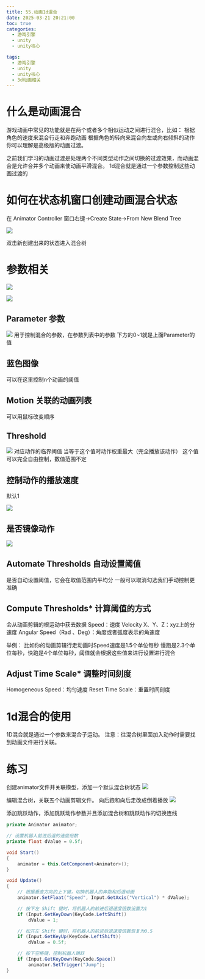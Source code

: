 ```yaml
---
title: 55.动画1d混合
date: 2025-03-21 20:21:00
toc: true
categories:
  - 游戏引擎
  - unity
  - unity核心

tags:
  - 游戏引擎
  - unity
  - unity核心
  - 3d动画相关
---
```


# 什么是动画混合
游戏动画中常见的功能就是在两个或者多个相似运动之间进行混合，比如：
根据角色的速度来混合行走和奔跑动画
根据角色的转向来混合向左或向右倾斜的动作
你可以理解是高级版的动画过渡。

之前我们学习的动画过渡是处理两个不同类型动作之间切换的过渡效果，而动画混合是允许合并多个动画来使动画平滑混合。
1d混合就是通过一个参数控制这些动画过渡的
# 如何在状态机窗口创建动画混合状态
在 Animator Controller 窗口右键->Create State->From New Blend Tree

![](55.动画1d混合/file-20250321202348169.png)

双击新创建出来的状态进入混合树

# 参数相关

![](55.动画1d混合/1d参数相关.png)


![](55.动画1d混合/file-20250321203123689.png)


## Parameter 参数
![](55.动画1d混合/file-20250321203528807.png)
用于控制混合的参数，在参数列表中的参数
下方的0~1就是上面Parameter的值


## 蓝色图像
可以在这里控制n个动画的阈值

## Motion 关联的动画列表
可以用鼠标改变顺序

## Threshold
![](55.动画1d混合/file-20250321203952446.png)
对应动作的临界阈值 当等于这个值时动作权重最大（完全播放该动作） 这个值可以完全自由控制，数值范围不定

## 控制动作的播放速度
默认1

![](55.动画1d混合/file-20250321204120662.png)


## 是否镜像动作

![](55.动画1d混合/file-20250321204159313.png)

## Automate Thresholds 自动设置阈值
是否自动设置阈值，它会在取值范围内平均分 一般可以取消勾选我们手动控制更准确

## Compute Thresholds* 计算阈值的方式
会从动画剪辑的根运动中获去数据 
Speed：速度 
Velocity X、Y、Z：xyz上的分速度 
Angular Speed（Rad 、Deg）：角度或者弧度表示的角速度

举例： 比如你的动画剪辑行走动画时Speed速度是1.5个单位每秒 慢跑是2.3个单位每秒，快跑是4个单位每秒，阈值就会根据这些值来进行设置进行混合

## Adjust Time Scale* 调整时间刻度
Homogeneous Speed：均匀速度 
Reset Time Scale：重置时间刻度


# 1d混合的使用
1D混合就是通过一个参数来混合子运动。
注意：往混合树里面加入动作时需要找到动画文件进行关联。


# 练习

创建animator文件并关联模型，添加一个默认混合树状态
![](55.动画1d混合/file-20250321205106378.png)

编辑混合树，关联五个动画剪辑文件。
向后跑和向后走改成倒着播放
![](55.动画1d混合/file-20250321205653176.png)

添加跳跃动作，添加跳跃动作参数并且添加混合树和跳跃动作的切换连线

```cs
private Animator animator;

// 设置机器人前进后退的速度倍数
private float dValue = 0.5f;

void Start()
{
    animator = this.GetComponent<Animator>();
}

void Update()
{
    // 根据垂直方向的上下键，切换机器人的奔跑和后退动画
    animator.SetFloat("Speed", Input.GetAxis("Vertical") * dValue);

    // 按下左 Shift 键时，将机器人的前进后退速度倍数设置为1
    if (Input.GetKeyDown(KeyCode.LeftShift))
        dValue = 1;

    // 松开左 Shift 键时，将机器人的前进后退速度倍数恢复为0.5
    if (Input.GetKeyUp(KeyCode.LeftShift))
        dValue = 0.5f;

    // 按下空格键，控制机器人跳跃
    if (Input.GetKeyDown(KeyCode.Space))
        animator.SetTrigger("Jump");
}
```
